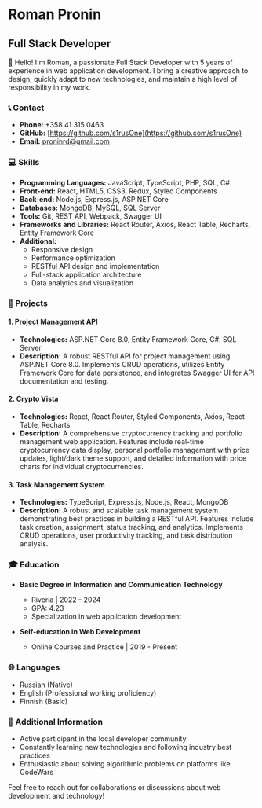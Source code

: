 # Roman Pronin

## Full Stack Developer

👋 Hello! I'm Roman, a passionate Full Stack Developer with 5 years of experience in web application development. I bring a creative approach to design, quickly adapt to new technologies, and maintain a high level of responsibility in my work.

### 📞 Contact

- **Phone:** +358 41 315 0463
- **GitHub:** [https://github.com/s1rusOne](https://github.com/s1rusOne)
- **Email:** proninrd@gmail.com

### 💻 Skills

- **Programming Languages:** JavaScript, TypeScript, PHP, SQL, C#
- **Front-end:** React, HTML5, CSS3, Redux, Styled Components
- **Back-end:** Node.js, Express.js, ASP.NET Core
- **Databases:** MongoDB, MySQL, SQL Server
- **Tools:** Git, REST API, Webpack, Swagger UI
- **Frameworks and Libraries:** React Router, Axios, React Table, Recharts, Entity Framework Core
- **Additional:**
  - Responsive design
  - Performance optimization
  - RESTful API design and implementation
  - Full-stack application architecture
  - Data analytics and visualization

### 🚀 Projects

#### 1. Project Management API
- **Technologies:** ASP.NET Core 8.0, Entity Framework Core, C#, SQL Server
- **Description:** A robust RESTful API for project management using ASP.NET Core 8.0. Implements CRUD operations, utilizes Entity Framework Core for data persistence, and integrates Swagger UI for API documentation and testing.

#### 2. Crypto Vista
- **Technologies:** React, React Router, Styled Components, Axios, React Table, Recharts
- **Description:** A comprehensive cryptocurrency tracking and portfolio management web application. Features include real-time cryptocurrency data display, personal portfolio management with price updates, light/dark theme support, and detailed information with price charts for individual cryptocurrencies.

#### 3. Task Management System
- **Technologies:** TypeScript, Express.js, Node.js, React, MongoDB
- **Description:** A robust and scalable task management system demonstrating best practices in building a RESTful API. Features include task creation, assignment, status tracking, and analytics. Implements CRUD operations, user productivity tracking, and task distribution analysis.

### 🎓 Education

- **Basic Degree in Information and Communication Technology**
  - Riveria | 2022 - 2024
  - GPA: 4.23
  - Specialization in web application development

- **Self-education in Web Development**
  - Online Courses and Practice | 2019 - Present

### 🌐 Languages

- Russian (Native)
- English (Professional working proficiency)
- Finnish (Basic)

### 🌟 Additional Information

- Active participant in the local developer community
- Constantly learning new technologies and following industry best practices
- Enthusiastic about solving algorithmic problems on platforms like CodeWars

Feel free to reach out for collaborations or discussions about web development and technology!
